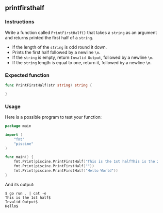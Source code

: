 ## printfirsthalf

### Instructions

Write a function called `PrintFirstHalf()` that takes a `string` as an argument and returns printed the first half of a `string`.

- If the length of the `string` is odd round it down.
- Prints the first half followed by a newline `\n`.
- If the `string` is empty, return `Invalid Output`, followed by a newline `\n`.
- If the `string` length is equal to one, return it, followed by a newline `\n`.

### Expected function

```go
func PrintFirstHalf(str string) string {

}
```

### Usage

Here is a possible program to test your function:

```go
package main

import (
	"fmt"
	"piscine"
)

func main() {
	fmt.Print(piscine.PrintFirstHalf("This is the 1st halfThis is the 2nd half"))
	fmt.Print(piscine.PrintFirstHalf(""))
	fmt.Print(piscine.PrintFirstHalf("Hello World"))
}
```

And its output:

```console
$ go run . | cat -e
This is the 1st half$
Invalid Output$
Hello$
```
